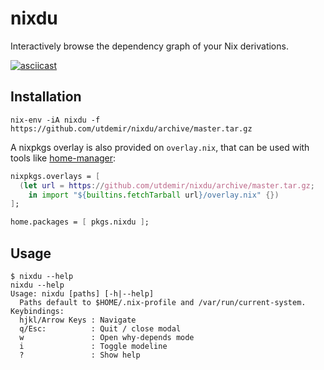 # nixdu

Interactively browse the dependency graph of your Nix derivations.

[![asciicast](https://asciinema.org/a/XVVOPQuU6ZQ0vGuO8ejr4JB11.svg)](https://asciinema.org/a/XVVOPQuU6ZQ0vGuO8ejr4JB11)

## Installation

```
nix-env -iA nixdu -f https://github.com/utdemir/nixdu/archive/master.tar.gz
```

A nixpkgs overlay is also provided on `overlay.nix`, that can be used
with tools like [home-manager][]:

```nix
nixpkgs.overlays = [
  (let url = https://github.com/utdemir/nixdu/archive/master.tar.gz;
    in import "${builtins.fetchTarball url}/overlay.nix" {})
];

home.packages = [ pkgs.nixdu ];
```

## Usage

```
$ nixdu --help
nixdu --help
Usage: nixdu [paths] [-h|--help]
  Paths default to $HOME/.nix-profile and /var/run/current-system.
Keybindings:
  hjkl/Arrow Keys : Navigate
  q/Esc:          : Quit / close modal
  w               : Open why-depends mode
  i               : Toggle modeline
  ?               : Show help
```

[home-manager]: https://github.com/rycee/home-manager
